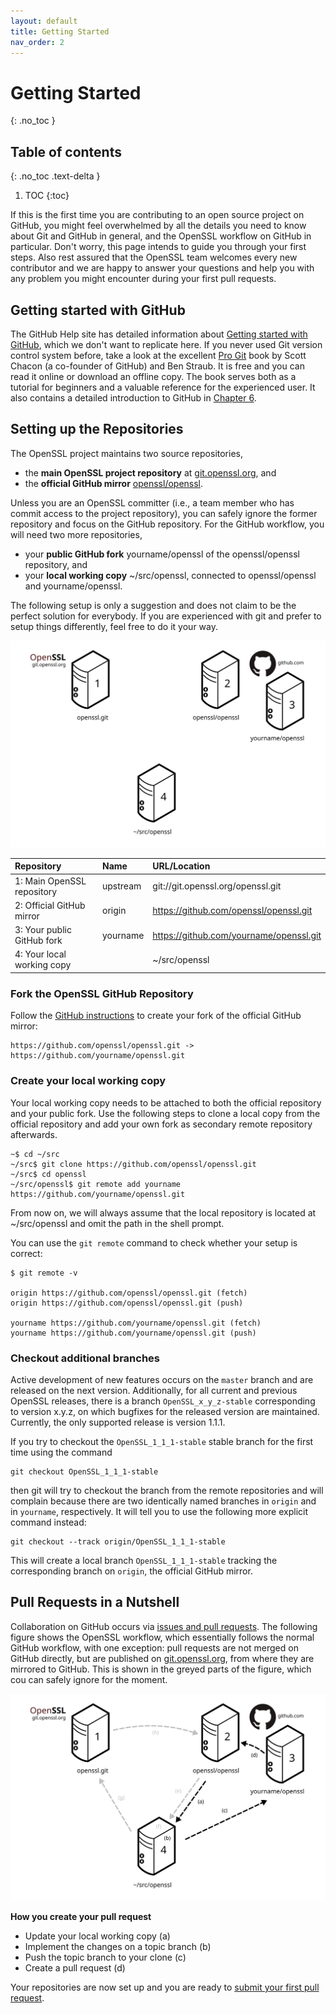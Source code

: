 ```yaml
---
layout: default
title: Getting Started
nav_order: 2
---
```


# Getting Started
{: .no_toc }

## Table of contents
{: .no_toc .text-delta }

1. TOC
{:toc}

If this is the first time you are contributing to an open source project on GitHub,
you might feel overwhelmed by all the details you need to know about Git and GitHub
in general, and the OpenSSL workflow on GitHub in particular.
Don't worry, this page intends to guide you through your first steps. Also rest assured
that the OpenSSL team welcomes every new contributor and we are happy to answer your
questions and help you with any problem you might encounter during your first
pull requests.


## Getting started with GitHub

The GitHub Help site has detailed information about [Getting started with GitHub][github-getting-started],
which we don't want to replicate here. If you never used Git version control system before,
take a look at the excellent [Pro Git][pro-git] book by Scott Chacon (a co-founder of GitHub)
and Ben Straub. It is free and you can read it online or download an offline copy.
The book serves both as a tutorial for beginners and a valuable reference for the experienced user.
It also contains a detailed introduction to GitHub in [Chapter 6][pro-github].


## Setting up the Repositories

The OpenSSL project maintains two source repositories,

 * the **main OpenSSL project repository** at [git.openssl.org][], and
 * the **official GitHub mirror** [openssl/openssl][].

Unless you are an OpenSSL committer (i.e., a team member who has commit access to the project repository),
you can safely ignore the former repository and focus on the GitHub repository.
For the GitHub workflow, you will need two more repositories,

* your **public GitHub fork** yourname/openssl of the openssl/openssl repository, and
* your **local working copy** ~/src/openssl, connected to openssl/openssl and yourname/openssl.

The following setup is only a suggestion and does not claim to be the perfect solution for everybody.
If you are experienced with git and prefer to setup things differently, feel free to do it your way.

![repositories](/assets/images/repositories.svg)


| Repository                 | Name     |  URL/Location                            |
|:---------------------------|:---------|:-----------------------------------------|
| 1: Main OpenSSL repository | upstream |  git://git.openssl.org/openssl.git       |
| 2: Official GitHub mirror  | origin   |  https://github.com/openssl/openssl.git  |
| 3: Your public GitHub fork | yourname |  https://github.com/yourname/openssl.git |
| 4: Your local working copy |          |  ~/src/openssl                           |



### Fork the OpenSSL GitHub Repository

Follow the [GitHub instructions][github-fork-a-repo] to create your fork of the official
GitHub mirror:

```
https://github.com/openssl/openssl.git -> https://github.com/yourname/openssl.git
```

### Create your local working copy

Your local working copy needs to be attached to both the official repository and your
public fork. Use the following steps to clone a local copy from the official repository
and add your own fork as secondary remote repository afterwards.

```
~$ cd ~/src
~/src$ git clone https://github.com/openssl/openssl.git
~/src$ cd openssl
~/src/openssl$ git remote add yourname https://github.com/yourname/openssl.git
```

From now on, we will always assume that the local repository is located at
~/src/openssl and omit the path in the shell prompt.

You can use the `git remote` command to check whether your setup is correct:
```
$ git remote -v

origin https://github.com/openssl/openssl.git (fetch)
origin https://github.com/openssl/openssl.git (push)

yourname https://github.com/yourname/openssl.git (fetch)
yourname https://github.com/yourname/openssl.git (push)
```

### Checkout additional branches

Active development of new features occurs on the `master` branch and
are released on the next version.
Additionally, for all current and previous OpenSSL releases, there is a branch
`OpenSSL_x_y_z-stable` corresponding to version x.y.z, on which bugfixes for
the released version are maintained. Currently, the only supported release is
version 1.1.1.

If you try to checkout the `OpenSSL_1_1_1-stable` stable branch for the first
time using the command
```
git checkout OpenSSL_1_1_1-stable
```
then git will try to checkout the branch from the remote repositories and will
complain because there are two identically named branches in `origin` and in
`yourname`, respectively. It will tell you to use the following more explicit
command instead:
```
git checkout --track origin/OpenSSL_1_1_1-stable
```
This will create a local branch `OpenSSL_1_1_1-stable` tracking the corresponding
branch on `origin`, the official GitHub mirror.


## Pull Requests in a Nutshell

Collaboration on GitHub occurs via [issues and pull requests][github-pull-requests].
The following figure shows the OpenSSL workflow, which essentially follows the
normal GitHub workflow, with one exception: pull requests are not merged on
GitHub directly, but are published on [git.openssl.org], from where they are
mirrored to GitHub. This is shown in the greyed parts of the figure,
which cou can safely ignore for the moment.

![repositories](/assets/images/workflow.svg)

**How you create your pull request**

 * Update your local working copy (a)
 * Implement the changes on a topic branch (b)
 * Push the topic branch to your clone (c)
 * Create a pull request (d)

Your repositories are now set up and you are ready to
[submit your first pull request](/submitting-a-pull-request).

[pro-git]: https://git-scm.com/book/en/v2
[pro-github]: https://git-scm.com/book/en/v2/GitHub-Account-Setup-and-Configuration

[git.openssl.org]: https://git.openssl.org
[github.com]: https://github.com
[openssl/openssl]: https://github.com/openssl/openssl

[github-getting-started]: https://help.github.com/en/github/getting-started-with-github
[github-fork-a-repo]: https://help.github.com/en/github/getting-started-with-github/fork-a-repo
[github-pull-requests]: https://help.github.com/en/github/collaborating-with-issues-and-pull-requests
